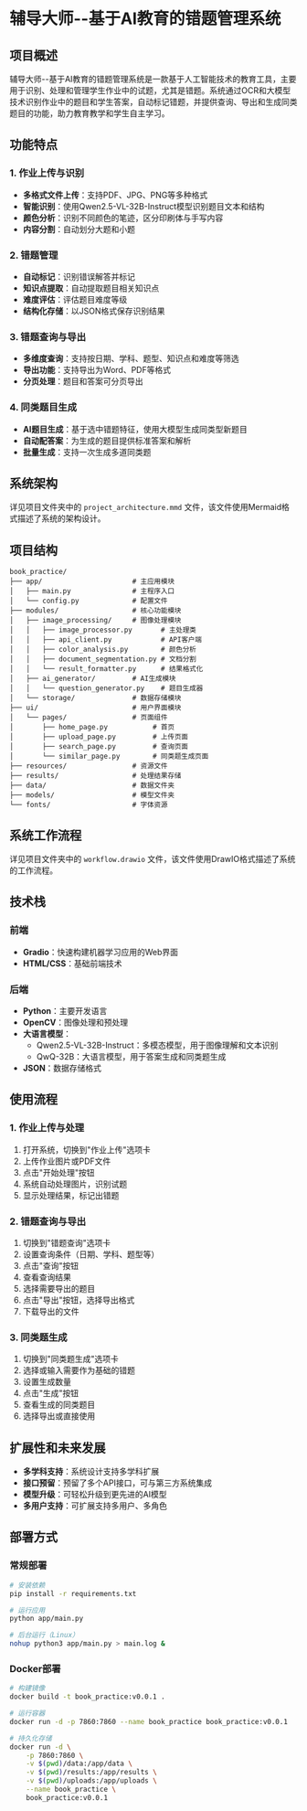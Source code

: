 # 辅导大师--基于AI教育的错题管理系统

## 项目概述

辅导大师--基于AI教育的错题管理系统是一款基于人工智能技术的教育工具，主要用于识别、处理和管理学生作业中的试题，尤其是错题。系统通过OCR和大模型技术识别作业中的题目和学生答案，自动标记错题，并提供查询、导出和生成同类题目的功能，助力教育教学和学生自主学习。

## 功能特点

### 1. 作业上传与识别
- **多格式文件上传**：支持PDF、JPG、PNG等多种格式
- **智能识别**：使用Qwen2.5-VL-32B-Instruct模型识别题目文本和结构
- **颜色分析**：识别不同颜色的笔迹，区分印刷体与手写内容
- **内容分割**：自动划分大题和小题

### 2. 错题管理
- **自动标记**：识别错误解答并标记
- **知识点提取**：自动提取题目相关知识点
- **难度评估**：评估题目难度等级
- **结构化存储**：以JSON格式保存识别结果

### 3. 错题查询与导出
- **多维度查询**：支持按日期、学科、题型、知识点和难度等筛选
- **导出功能**：支持导出为Word、PDF等格式
- **分页处理**：题目和答案可分页导出

### 4. 同类题目生成
- **AI题目生成**：基于选中错题特征，使用大模型生成同类型新题目
- **自动配答案**：为生成的题目提供标准答案和解析
- **批量生成**：支持一次生成多道同类题

## 系统架构

详见项目文件夹中的 `project_architecture.mmd` 文件，该文件使用Mermaid格式描述了系统的架构设计。

## 项目结构

```
book_practice/
├── app/                      # 主应用模块
│   ├── main.py               # 主程序入口
│   └── config.py             # 配置文件
├── modules/                  # 核心功能模块
│   ├── image_processing/     # 图像处理模块
│   │   ├── image_processor.py       # 主处理类
│   │   ├── api_client.py            # API客户端
│   │   ├── color_analysis.py        # 颜色分析
│   │   ├── document_segmentation.py # 文档分割
│   │   └── result_formatter.py      # 结果格式化
│   ├── ai_generator/         # AI生成模块
│   │   └── question_generator.py    # 题目生成器
│   └── storage/              # 数据存储模块
├── ui/                       # 用户界面模块
│   └── pages/                # 页面组件
│       ├── home_page.py           # 首页
│       ├── upload_page.py         # 上传页面
│       ├── search_page.py         # 查询页面
│       └── similar_page.py        # 同类题生成页面
├── resources/                # 资源文件
├── results/                  # 处理结果存储
├── data/                     # 数据文件夹
├── models/                   # 模型文件夹
└── fonts/                    # 字体资源
```

## 系统工作流程

详见项目文件夹中的 `workflow.drawio` 文件，该文件使用DrawIO格式描述了系统的工作流程。

## 技术栈

### 前端
- **Gradio**：快速构建机器学习应用的Web界面
- **HTML/CSS**：基础前端技术

### 后端
- **Python**：主要开发语言
- **OpenCV**：图像处理和预处理
- **大语言模型**：
  - Qwen2.5-VL-32B-Instruct：多模态模型，用于图像理解和文本识别
  - QwQ-32B：大语言模型，用于答案生成和同类题生成
- **JSON**：数据存储格式

## 使用流程

### 1. 作业上传与处理
1. 打开系统，切换到"作业上传"选项卡
2. 上传作业图片或PDF文件
3. 点击"开始处理"按钮
4. 系统自动处理图片，识别试题
5. 显示处理结果，标记出错题

### 2. 错题查询与导出
1. 切换到"错题查询"选项卡
2. 设置查询条件（日期、学科、题型等）
3. 点击"查询"按钮
4. 查看查询结果
5. 选择需要导出的题目
6. 点击"导出"按钮，选择导出格式
7. 下载导出的文件

### 3. 同类题生成
1. 切换到"同类题生成"选项卡
2. 选择或输入需要作为基础的错题
3. 设置生成数量
4. 点击"生成"按钮
5. 查看生成的同类题目
6. 选择导出或直接使用

## 扩展性和未来发展

- **多学科支持**：系统设计支持多学科扩展
- **接口预留**：预留了多个API接口，可与第三方系统集成
- **模型升级**：可轻松升级到更先进的AI模型
- **多用户支持**：可扩展支持多用户、多角色

## 部署方式

### 常规部署
```bash
# 安装依赖
pip install -r requirements.txt

# 运行应用
python app/main.py

# 后台运行（Linux）
nohup python3 app/main.py > main.log &
```

### Docker部署
```bash
# 构建镜像
docker build -t book_practice:v0.0.1 .

# 运行容器
docker run -d -p 7860:7860 --name book_practice book_practice:v0.0.1

# 持久化存储
docker run -d \
    -p 7860:7860 \
    -v $(pwd)/data:/app/data \
    -v $(pwd)/results:/app/results \
    -v $(pwd)/uploads:/app/uploads \
    --name book_practice \
    book_practice:v0.0.1
``` 